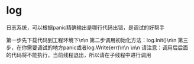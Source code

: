 # log
日志系统，可以根据panic精确输出是哪行代码出错，是调试的好帮手


第一步先下载代码到工程环境下\n\n
第二步调用初始化方法：log.Init()\n\n
第三步，在你需要调试的地方panic或者log.Write(err)\n\n
\n\n
请注意：调用后后面的代码将不能执行，当前线程退出，所以请在子线程中进行调用
